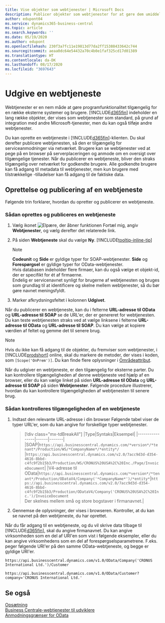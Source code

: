 ```yaml
---
title: Vise objekter som webtjenester | Microsoft Docs
description: Publicer objekter som webtjenester for at gøre dem umiddelbart tilgængelige for din Business Central-løsning.
author: edupont04
ms.service: dynamics365-business-central
ms.topic: article
ms.search.keywords: ''
ms.date: 05/19/2020
ms.author: edupont
ms.openlocfilehash: 230f3a7fc11e19813d77da2ff15388433642c744
ms.sourcegitcommit: aeaa0dc64e54432a70c4b0e1faf325cd17d01389
ms.translationtype: HT
ms.contentlocale: da-DK
ms.lasthandoff: 08/17/2020
ms.locfileid: "3697643"
---
```

# <a name="publish-a-web-service"></a>Udgive en webtjeneste

Webtjenester er en nem måde at gøre programfunktionalitet tilgængelig for en række eksterne systemer og brugere. [!INCLUDE[d365fin](includes/d365fin_md.md)] indeholder en lang række objekter, der vises som webtjenester som standard, på grund af integration med andre Microsoft-tjenester, men du kan også tilføje andre webtjenester.  

Du kan oprette en webtjeneste i [!INCLUDE[d365fin](includes/d365fin_md.md)]-klienten. Du skal derefter publicere webtjenesten, så den er tilgængelig for serviceanmodninger via netværket. Brugere kan se webtjenester ved at pege på en browser på serverplaceringen og anmode om en oversigt over tilgængelige tjenester. Når du publicerer en webtjeneste, bliver den straks tilgængelig over netværket for godkendte brugere. Alle godkendte brugere kan få adgang til metadata til webtjenester, men kun brugere med tilstrækkelige -tilladelser kan få adgang til de faktiske data.

## <a name="creating-and-publishing-a-web-service"></a>Oprettelse og publicering af en webtjeneste

Følgende trin forklarer, hvordan du opretter og publicerer en webtjeneste.  

<!--
    You can also create a new web service URL in [!INCLUDE [prodshort](includes/prodshort.md)] instead. Choose one of the following methods:

      - Use the **Create Data Set** action on the **Web Services** page
      - Use the **Set Up Reporting** Assisted Setup guide
      - Choose the **Edit in Excel** action in any lists
    -->

### <a name="to-create-and-publish-a-web-service"></a>Sådan oprettes og publiceres en webtjeneste  

1. Vælg ikonet ![Elpære, der åbner funktionen Fortæl mig](media/ui-search/search_small.png "Fortæl mig, hvad du vil foretage dig"), angiv **Webtjenester**, og vælg derefter det relaterede link.  
2. På siden **Webtjeneste** skal du vælge **Ny**. [!INCLUDE[tooltip-inline-tip](includes/tooltip-inline-tip_md.md)]  

    > [!NOTE]  
    > **Codeunit** og **Side** er gyldige typer for SOAP-webtjenester. **Side** og **Forespørgsel** er gyldige typer for OData-webtjenester.  
    > Hvis databasen indeholder flere firmaer, kan du også vælge et objekt-id, der er specifikt for ét af firmaerne.  
    > Endelig er servicenavnet synligt for brugerne af webtjenesten og bruges som grundlag til at identificere og skelne mellem webtjenester, så du bør gøre navnet meningsfyldt.

3. Marker afkrydsningsfeltet i kolonnen **Udgivet**.  

Når du publicerer en webtjeneste, kan du i felterne **URL-adresse til OData** og **URL-adresse til SOAP** se de URL'er, der er genereret for webtjenesten. Du kan teste webtjenesten straks ved at vælge linksene i felterne **URL-adresse til OData** og **URL-adresse til SOAP**. Du kan vælge at kopiere værdien af feltet og gemme det til senere brug.  

> [!NOTE]
> Hvis du ikke kan få adgang til de objekter, du fremviser som webtjenester, i [!INCLUDE[prodshort](includes/prodshort.md)] online, skal du markere de metoder, der vises i koden, som `[Scope('OnPrem')]`. Du kan finde flere oplysninger i [Områdeattribut](/dynamics365/business-central/dev-itpro/developer/methods/devenv-scope-attribute).

Når du udgiver en webtjeneste, er den tilgængelig for eksterne parter. Du kan kontrollere tilgængeligheden af denne webtjeneste ved hjælp af en browser, eller du kan vælge linket på siden **URL-adresse til OData** og **URL-adresse til SOAP** på siden **Webtjenester**. Følgende procedure illustrerer, hvordan du kan kontrollere tilgængeligheden af webtjenesten til senere brug.  

### <a name="to-verify-the-availability-of-a-web-service"></a>Sådan kontrolleres tilgængeligheden af en webtjeneste  

1. Indtast den relevante URL-adresse i din browser Følgende tabel viser de typer URL'er, som du kan angive for forskellige typer webtjenester.  

    > [!div class="mx-tdBreakAll"]
    > |Type|Syntaks|Eksempel|
    > |----------------|------|-------|
    > |SOAP|`https://api.businesscentral.dynamics.com/*version*/*tenant*/Production/WS/*CompanyName*/*entity*/` |`https://api.businesscentral.dynamics.com/v2.0/7acc9d3d-d354-4616-8bbd-c4fc9f2b15b3/Production/WS/CRONUS%20USA%2C%20Inc./Page/InvoiceDocument`|
    > |V4-adresse til OData|`https://api.businesscentral.dynamics.com/*version*/*tenant*/Production/ODataV4/Company('*CompanyName*')/*entity*`|`https://api.businesscentral.dynamics.com/v2.0/7acc9d3d-d354-4616-8bbd-c4fc9f2b15b3/Production/ODataV4/Company('CRONUS%20USA%2C%20Inc.')/InvoiceDocument`<br/>    Der skelnes mellem små og store bogstaver i firmanavnet.|

2. Gennemse de oplysninger, der vises i browseren. Kontroller, at du kan se navnet på den webtjeneste, du har oprettet.  

Når du får adgang til en webtjeneste, og du vil skrive data tilbage til [!INCLUDE[d365fin](includes/d365fin_md.md)], skal du angive firmanavnet. Du kan angive virksomheden som en del af URI'en som vist i følgende eksempler, eller du kan angive virksomhedens som en del af forespørgselsparametrene. F.eks. peger følgende URI'er på den samme OData-webtjeneste, og begge er gyldige URI'er.  

```
https://api.businesscentral.dynamics.com/v1.0/OData/Company('CRONUS International Ltd.')/Customer  
```

```
https://api.businesscentral.dynamics.com/v1.0/OData/Customer?company='CRONUS International Ltd.'  
```

## <a name="see-also"></a>Se også

[Opsætning](admin-setup-and-administration.md)  
[Business Centrale-webtjenester til udviklere](/dynamics365/business-central/dev-itpro/webservices/web-services)  
[Anmodningsgrænser for OData](/dynamics365/business-central/dev-itpro/administration/operational-limits-online#ODataServices)  
